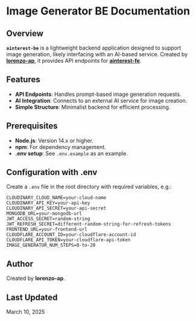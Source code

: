# Image Generator BE Documentation

## Overview

**`ainterest-be`** is a lightweight backend application designed to support image generation, likely interfacing with an AI-based service. Created by [**lorenzo-ap**](https://github.com/lorenzo-ap), it provides API endpoints for [**ainterest-fe**](https://github.com/lorenzo-ap/ainterest-fe).

## Features

- **API Endpoints**: Handles prompt-based image generation requests.
- **AI Integration**: Connects to an external AI service for image creation.
- **Simple Structure**: Minimalist backend for efficient processing.

## Prerequisites

- **Node.js**: Version 14.x or higher.
- **npm**: For dependency management.
- **.env setup**: See `.env.example` as an example.

## Configuration with .env

Create a `.env` file in the root directory with required variables, e.g.:

```env
CLOUDINARY_CLOUD_NAME=your-cloud-name
CLOUDINARY_API_KEY=your-api-key
CLOUDINARY_API_SECRET=your-api-secret
MONGODB_URL=your-mongodb-url
JWT_ACCESS_SECRET=random-string
JWT_REFRESH_SECRET=different-random-string-for-refresh-tokens
FRONTEND_URL=your-frontend-url
CLOUDFLARE_ACCOUNT_ID=your-cloudflare-account-id
CLOUDFLARE_API_TOKEN=your-cloudflare-api-token
IMAGE_GENERATOR_NUM_STEPS=0-to-20
```

## Author

Created by **lorenzo-ap**.

## Last Updated

March 10, 2025
